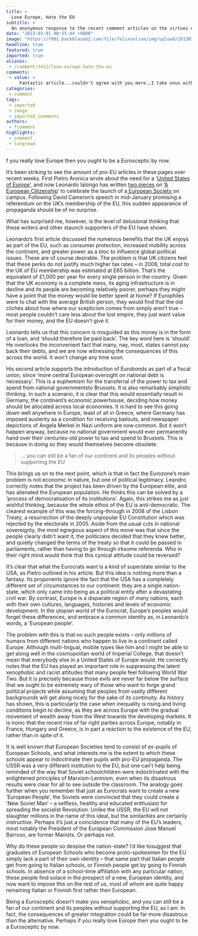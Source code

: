 ```yaml
---
title: >
  Love Europe, Hate the EU
subtitle: >
  An anonymous response to the recent comment articles on the virtues of the EU
date: "2013-03-01 00:55:44 +0000"
image: "https://f001.backblazeb2.com/file/felixonline/img/upload/201303010201-tna08-domino.jpg"
headline: true
featured: true
imported: true
aliases:
 - /comment/3412/love-europe-hate-the-eu
comments:
 - value: >
     Fantastic article...couldn't agree with you more.,I take onus with the idea that people who embrace a European identity are "missing part of their own". Despite never having been subject to the "pro-European propaganda" (that bit made me snort-laugh) of a European school, I consider myself a European and indeed a global citizen; the idea that you should be primarily defined by the borders between which you happened to be born is increasingly archaic, let alone the idea that more global identities aren't reconcilable with national ones. <br> <br>I don't deny that the European Union is in need of some reform; increased accountability and democratisation are vital. But the legitimacy of the author's comments is damaged irrevocably by isolationism and red-scare tactics.,Perils of an open forum. My points still stand.,Have you ever considered that it is indeed possible to feel both Italian and European at the same time? I'll tell you more - inside Italy there is a lot of pride of belonging to a specific region, and hell
categories:
 - comment
tags:
 - imported
 - image
 - imported_comments
authors:
 - fcomment
highlights:
 - comment
 - longread
---
```


f you really love Europe then you ought to be a Eurosceptic by now.

It’s been striking to see the amount of pro-EU articles in these pages over recent weeks. First Pietro Aronica wrote about the need for a ‘[United States of Europe](http://felixonline.co.uk/comment/3309/a-european-citizenship/)’, and now Leonardo Ialongo has written [two pieces](http://felixonline.co.uk/comment/3368/a-european-citizenship-part-ii/) on ‘[A European Citizenship](http://felixonline.co.uk/comment/3309/a-european-citizenship/)’ to celebrate the launch of a[ European Society ](http://felixonline.co.uk/news/3276/european-society-launches/)on campus. Following David Cameron’s speech in mid-January promising a referendum on the UK’s membership of the EU, this sudden appearance of propaganda should be of no surprise.

What has surprised me, however, is the level of delusional thinking that these writers and other staunch supporters of the EU have shown.

Leonardo’s first article discussed the numerous benefits that the UK enjoys as part of the EU, such as consumer protection, increased mobility across the continent, and greater power as a bloc to influence global political issues. These are of course desirable. The problem is that UK citizens feel that these perks do not justify much higher tax rates – in 2008, total cost to the UK of EU membership was estimated at £65 billion. That’s the equivalent of £1,000 per year for every single person in the country. Given that the UK economy is a complete mess, its aging infrastructure is in decline and its people are becoming relatively poorer, perhaps they might have a point that the money would be better spent at home? If Europhiles were to chat with the average British person, they would find that the old clichés about how where our scepticism comes from simply aren’t true – most people couldn’t care less about the lost empire, they just want value for their money, and the EU doesn’t give it.

Leonardo tells us that this concern is misguided as this money is in the form of a loan, and ‘should therefore be paid back’. The key word here is ‘should’. He overlooks the inconvenient fact that many, nay, most, states cannot pay back their debts, and we are now witnessing the consequences of this across the world. It won’t change any time soon.

His second article supports the introduction of Eurobonds as part of a fiscal union, since ‘more central European oversight on national debt is necessary’. This is a euphemism for the transferral of the power to tax and spend from national governmentsto Brussels. It is also remarkably simplistic thinking. In such a scenario, it is clear that this would essentially result in Germany, the continent’s economic powerhouse, deciding how money should be allocated across local economies. It is hard to see this going down well anywhere in Europe, least of all in Greece, where Germany has imposed austerity as a condition for receiving bailouts, and newspaper depictions of Angela Merkel in Nazi uniform are now common. But it won’t happen anyway, because no national government would ever permanently hand over their centuries-old power to tax and spend to Brussels. This is because in doing so they would themselves become obsolete.

> ... you can still be a fan of our continent and its peoples without supporting the EU

This brings us on to the next point, which is that in fact the Eurozone’s main problem is not economic in nature, but one of political legitimacy. Leandro correctly notes that the project has been driven by the European elite, and has alienated the European population. He thinks this can be solved by a ‘process of democratisation of its institutions’. Again, this strikes me as just wishful thinking, because the whole ethos of the EU is anti-democratic. The clearest example of this was the forcing-through in 2008 of the Lisbon Treaty, a resurrection of the deeply unpopular EU Constitution which was rejected by the electorate in 2005. Aside from the usual cuts in national sovereignty, the most egregious aspect of this move was that since the people clearly didn’t want it, the politicians decided that they knew better, and quietly changed the terms of the treaty so that it could be passed in parliaments, rather than having to go through irksome referenda. Who in their right mind would think that this cynical attitude could be reversed?

It’s clear that what the Eurocrats want is a kind of superstate similar to the USA, as Pietro outlined in his article. But this idea is nothing more than a fantasy. Its proponents ignore the fact that the USA has a completely different set of circumstances to our continent: they are a single nation-state, which only came into being as a political entity after a devastating civil war. By contrast, Europe is a disparate region of many nations, each with their own cultures, languages, histories and levels of economic development. In the utopian world of the Eurocrat, Europe’s peoples would forget these differences, and embrace a common identity as, in Leonardo’s words, a ‘European people’.

The problem with this is that no such people exists – only millions of humans from different nations who happen to live in a continent called Europe. Although multi-lingual, mobile types like him and I might be able to get along well in the cosmopolitan world of Imperial College, that doesn’t mean that everybody else in a United States of Europe would. He correctly notes that the EU has played an important role in suppressing the latent xenophobic and racist attitudes that many people feel following World War Two. But it is precisely because those evils are never far below the surface that we ought to be extremely wary of those who want to forge grand political projects while assuming that peoples from vastly different backgrounds will get along nicely for the sake of its continuity. As history has shown, this is particularly the case when inequality is rising and living conditions begin to decline, as they are across Europe with the gradual movement of wealth away from the West towards the developing markets. It is ironic that the recent rise of far right parties across Europe, notably in France, Hungary and Greece, is in part a reaction to the existence of the EU, rather than in spite of it.

It is well known that European Societies tend to consist of ex-pupils of European Schools, and what interests me is the extent to which these schools appear to indoctrinate their pupils with pro-EU propaganda. The USSR was a very different institution to the EU, but one can’t help being reminded of the way that Soviet schoolchildren were indoctrinated with the enlightened principles of Marxism-Leninism, even when its disastrous results were clear for all to see outside the classroom. The analogy goes further when you remember that just as Eurocrats want to create a new ‘European People’, the Soviets were convinced that they could create a ‘New Soviet Man’ – a selfless, healthy and educated enthusiast for spreading the socialist Revolution. Unlike the USSR, the EU will not slaughter millions in the name of this ideal, but the similarities are certainly instructive. Perhaps it’s just a coincidence that many of the EU’s leaders, most notably the President of the European Commission Jose Manuel Barroso, are former Maoists. Or perhaps not.

Why do these people so despise the nation-state? I’d like tosuggest that graduates of European Schools who become proto-spokesmen for the EU simply lack a part of their own identity – that same part that Italian people get from going to Italian schools, or Finnish people get by going to Finnish schools. In absence of a school-time affiliation with any particular nation, these people find solace in the prospect of a new, European identity, and now want to impose this on the rest of us, most of whom are quite happy remaining Italian or Finnish first rather then European.

Being a Eurosceptic doesn’t make you xenophobic, and you can still be a fan of our continent and its peoples without supporting the EU, as I am. In fact, the consequences of greater integration could be far more disastrous than the alternative. Perhaps if you really love Europe then you ought to be a Eurosceptic by now.

